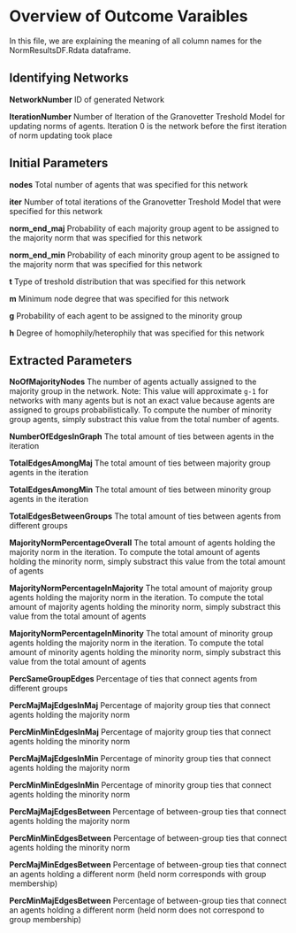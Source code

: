 # Overview of Outcome Varaibles
In this file, we are explaining the meaning of all column names for the NormResultsDF.Rdata dataframe.

## Identifying Networks

**NetworkNumber** ID of generated Network

**IterationNumber** Number of Iteration of the Granovetter Treshold Model for updating norms of agents. Iteration 0 is the network before the first iteration of norm updating took place

## Initial Parameters

**nodes** Total number of agents that was specified for this network

**iter** Number of total iterations of the Granovetter Treshold Model that were specified for this network

**norm_end_maj** Probability of each majority group agent to be assigned to the majority norm that was specified for this network

**norm_end_min** Probability of each minority group agent to be assigned to the majority norm that was specified for this network

**t** Type of treshold distribution that was specified for this network

**m** Minimum node degree that was specified for this network

**g** Probability of each agent to be assigned to the minority group

**h** Degree of homophily/heterophily that was specified for this network

## Extracted Parameters

**NoOfMajorityNodes** The number of agents actually assigned to the majority group in the network. Note: This value will approximate `g-1` for networks with many agents but is not an exact value because agents are assigned to groups probabilistically. To compute the number of minority group agents, simply substract this value from the total number of agents.

**NumberOfEdgesInGraph** The total amount of ties between agents in the iteration

**TotalEdgesAmongMaj** The total amount of ties between majority group agents in the iteration

**TotalEdgesAmongMin** The total amount of ties between minority group agents in the iteration

**TotalEdgesBetweenGroups** The total amount of ties between agents from different groups

**MajorityNormPercentageOverall** The total amount of agents holding the majority norm in the iteration. To compute the total amount of agents holding the minority norm, simply substract this value from the total amount of agents

**MajorityNormPercentageInMajority** The total amount of majority group agents holding the majority norm in the iteration. To compute the total amount of majority agents holding the minority norm, simply substract this value from the total amount of agents

**MajorityNormPercentageInMinority** The total amount of minority group agents holding the majority norm in the iteration. To compute the total amount of minority agents holding the minority norm, simply substract this value from the total amount of agents

**PercSameGroupEdges** Percentage of ties that connect agents from different groups

**PercMajMajEdgesInMaj** Percentage of majority group ties that connect agents holding the majority norm

**PercMinMinEdgesInMaj** Percentage of majority group ties that connect agents holding the minority norm

**PercMajMajEdgesInMin** Percentage of minority group ties that connect agents holding the majority norm

**PercMinMinEdgesInMin**  Percentage of minority group ties that connect agents holding the minority norm

**PercMajMajEdgesBetween** Percentage of between-group ties that connect agents holding the majority norm

**PercMinMinEdgesBetween** Percentage of between-group ties that connect agents holding the minority norm

**PercMajMinEdgesBetween** Percentage of between-group ties that connect an agents holding a different norm (held norm corresponds with group membership)

**PercMinMajEdgesBetween** Percentage of between-group ties that connect an agents holding a different norm (held norm does not correspond to group membership)

